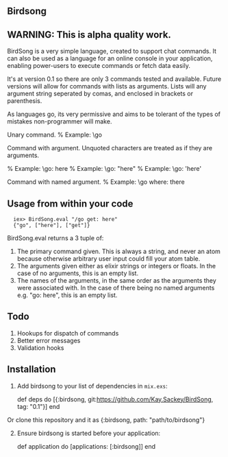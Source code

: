 ## Birdsong

## WARNING: This is alpha quality work.

BirdSong is a very simple language, created to support chat commands.
It can also be used as a language for an online console in your application, enabling power-users to execute commands or fetch data easily.

It's at version 0.1 so there are only 3 commands tested and available. Future versions will allow for commands with lists as arguments. Lists will any argument string seperated by comas, and enclosed in brackets or parenthesis.

As languages go, its very permissive and aims to be tolerant of the types of mistakes non-programmer will make.


Unary command.
% Example: \go

Command with argument.
Unquoted characters are treated as if they are arguments.

% Example: \go: here
% Example: \go: "here"
% Example: \go: 'here'

Command with named argument.
% Example: \go where: there

## Usage from within your code

      iex> BirdSong.eval "/go get: here"
      {"go", ["here"], ["get"]}

BirdSong.eval returns a 3 tuple of:
1. The primary command given. This is always a string, and never an atom because otherwise arbitrary user input could fill your atom table.
2. The arguments given either as elixir strings or integers or floats. In the case of no arguments, this is an empty list.
3. The names of the arguments, in the same order as the arguments they were associated with. In the case of there being no named arguments e.g. "go: here", this is an empty list.


## Todo

1. Hookups for dispatch of commands
2. Better error messages
3. Validation hooks

## Installation

  1. Add birdsong to your list of dependencies in `mix.exs`:

        def deps do
          [{:birdsong, git:https://github.com/Kay.Sackey/BirdSong, tag: "0.1"}]
        end

  Or clone this repository and it as {:birdsong, path: "path/to/birdsong"}

  2. Ensure birdsong is started before your application:

        def application do
          [applications: [:birdsong]]
        end
